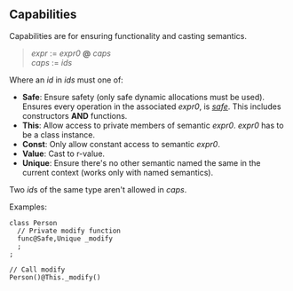 ## Capabilities

Capabilities are for ensuring functionality and casting semantics.

> *expr* := *expr0* **@** *caps*\
> *caps* := *ids*

Where an *id* in *ids* must one of:

- **Safe**: Ensure safety (only safe dynamic allocations must be used). Ensures
  every operation in the associated *expr0*, is [*safe*](./syntax_safe.md).
  This includes constructors **AND** functions.
- **This**: Allow access to private members of semantic *expr0*. *expr0* has to
  be a class instance.
- **Const**: Only allow constant access to semantic *expr0*.
- **Value**: Cast to r-value.
- **Unique**: Ensure there's no other semantic named the same in the current
  context (works only with named semantics).

Two *id*s of the same type aren't allowed in *caps*.

Examples:

```
class Person
  // Private modify function
  func@Safe,Unique _modify
  ;
;

// Call modify
Person()@This._modify()
```
